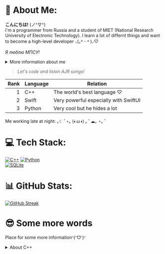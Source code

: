 # 💫 About Me:
**こんにちは!** (ノ^∇^)
<br>I'm a programmer from Russia and a student of MIET (National Research University of Electronic Technology). I learn a lot of differnt things and want to become a high-level developer ⸜(｡˃ ᵕ ˂ )⸝♡
<br>
<br>_Я люблю МПСУ!_

<details>
<summary>More information about me</summary>
  
+ 🙋‍♂️ Full name: Daniil Gurchin-Sychev (Даниил Гурчин-Сычёв)
+ 🎂 Birth date: 19th of April
  + Age: 18 years
+ 🗣️ Languages:
  + Native: Russian
  + Others: English (about B1-level) and Japanese (less than N5-level)
+ 🧑‍💻 My computers:
  + 🖥️ Desktop: GurWorkingHouse (AMD Ryzen 7 8700F / Nvidia RTX 4060 / 1tb / 32gb / Windows 11)
  + 💻 Laptops: personal MacBook Air 2020 (M1 / 8-core graphics / 512gb / 8gb / macOS 15 - Sequoia) and GurBook (Intel Core i7 / Nvidia / 512gb / 28gb / Windows 11)
  + 📟 Single-board: Raspbery Pi 4 Model B (Quad-core Cortex-A72 / / / 4gb / Ubuntu)
+ ❤️ My interests/hobbies:
  + 🎮 Games: The Legend of Zelda series, Animal Crossing: New Horisons, Zenless Zone Zero and Tetris 99
  + 📸 Photography: using tele-leans (77mm and more)
  + 🏢 Companies: Apple, DJI and Nintendo
  + 🎶 Music generes: hip-hop, phonk and j-pop
  + 🎵 Music artists: AJR and Hensonn
  + ⛩️ Cultures: Russian and Japanese

</details>

> _Let's code and listen AJR songs!_

| Rank | Language      | Relation                               |
|-----:|---------------|----------------------------------------|
|     1| C++           | The world's best language ♡            |
|     2| Swift         | Very powerful especially with SwiftUI  |
|     3| Python        | Very cool but he hides a lot           |

Me working late at night: ｡☾ ﾟ⋆｡ (◐ω◑) ｡ ﾟ☁︎｡ ⋆｡ ﾟ

# 💻 Tech Stack:
<a href="https://isocpp.org/">![C++](https://img.shields.io/badge/c++-%2300599C.svg?style=for-the-badge&logo=c%2B%2B&logoColor=white)</a>
<a href="https://www.python.org/">![Python](https://img.shields.io/badge/python-3670A0?style=for-the-badge&logo=python&logoColor=ffdd54)</a>
<br><a href="https://www.mysql.com/">![SQLite](https://img.shields.io/badge/mysql-4479A1.svg?style=for-the-badge&logo=mysql&logoColor=white)</a>

<!--<a href="https://www.swift.org/">![Swift](https://img.shields.io/badge/swift-F54A2A?style=for-the-badge&logo=swift&logoColor=white)</a>-->
<!-- ![C++](https://img.shields.io/badge/c++-%2300599C.svg?style=for-the-badge&logo=c%2B%2B&logoColor=white) ![Swift](https://img.shields.io/badge/swift-F54A2A?style=for-the-badge&logo=swift&logoColor=white) 
![Python](https://img.shields.io/badge/python-3670A0?style=for-the-badge&logo=python&logoColor=ffdd54)<br>![SQLite](https://img.shields.io/badge/sqlite-%2307405e.svg?style=for-the-badge&logo=sqlite&logoColor=white) -->

# 📊 GitHub Stats:
[![GitHub Streak](https://streak-stats.demolab.com?user=GurSych&theme=git-dark&hide_border=true&date_format=j%20M%5B%20Y%5D)](https://git.io/streak-stats)

# 😎 Some more words
Place for some more information◝(ᵔᗜᵔ)◜

<details>
<summary>About C++</summary>
My C++ code style is like code below
  
```cpp
#include <iostream>
#include <string>

namespace gtd {
    class Speaker {
    public:
        Speaker(const std::string& name) : _name{name} {}
        Speaker(const std::string& name, const std::string& lang) : _name{name}, _lang{lang} {}
        void hello(const std::string& str) const noexcept {
            std::cout << "Hello " << str << "! Nice to meet you ^^" << std::endl;
        }
        void about() const noexcept {
            std::cout << "I'm " << _name;
            if(!_lang.empty()) std::cout << ", a " << _lang << " programmer";
            std::cout << " =)" << std::endl;
        }
    private:
        std::string _name{};
        std::string _lang{};
    };
}

int main() {
    gtd::Speaker speaker{"Dany","C++"};
    speaker.hello("GitHub");
    speaker.about();
    return 0;
}
```
</details>

<!--<details>
<summary>ワイフ</summary>
<img src="purah.jpg" alt="Purah">
</details>-->

